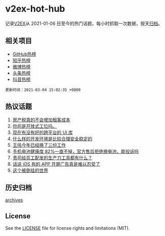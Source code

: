 # v2ex-hot-hub

 记录[V2EX](https://www.v2ex.com/)从 2021-01-06 日至今的热门话题。每小时抓取一次数据，按天[归档](archives)。
 
 ## 相关项目

- [GitHub热榜](https://github.com/snaildev/github-hot-hub)
- [知乎热榜](https://github.com/snaildev/zhihu-hot-hub)
- [微博热榜](https://github.com/snaildev/weibo-hot-hub)
- [头条热榜](https://github.com/snaildev/toutiao-hot-hub)
- [抖音热榜](https://github.com/snaildev/douyin-hot-hub)


 `更新时间：2021-03-04 15:02:35 +0800`

## 热议话题

1. [房产税真的不会增加租客成本](https://www.v2ex.com/t/758303)
1. [你司是开放式工位吗。](https://www.v2ex.com/t/758136)
1. [现在有没有好的跨平台的 UI 库](https://www.v2ex.com/t/758052)
1. [什么样的开发环境是比较合理安全稳定的](https://www.v2ex.com/t/758060)
1. [王伟今年已经换了三份工作](https://www.v2ex.com/t/758236)
1. [手机电池健康度 82%一直不掉，官方售后拒绝换电池，能投诉吗](https://www.v2ex.com/t/758039)
1. [贵司给员工配发的生产力工具都有什么？](https://www.v2ex.com/t/758347)
1. [话说 iOS 有的 APP 开屏广告真是难以忍受了](https://www.v2ex.com/t/758249)
1. [这个被倒挂的世界](https://www.v2ex.com/t/758080)

## 历史归档

[archives](archives)

## License

See the [LICENSE](LICENSE) file for license rights and limitations (MIT).
